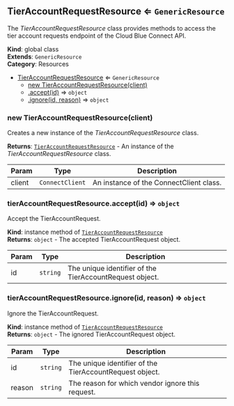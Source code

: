 <a name="TierAccountRequestResource"></a>

## TierAccountRequestResource ⇐ <code>GenericResource</code>
The *TierAccountRequestResource* class provides methods to access the tier account
requests endpoint of the Cloud Blue Connect API.

**Kind**: global class  
**Extends**: <code>GenericResource</code>  
**Category**: Resources  

* [TierAccountRequestResource](#TierAccountRequestResource) ⇐ <code>GenericResource</code>
    * [new TierAccountRequestResource(client)](#new_TierAccountRequestResource_new)
    * [.accept(id)](#TierAccountRequestResource+accept) ⇒ <code>object</code>
    * [.ignore(id, reason)](#TierAccountRequestResource+ignore) ⇒ <code>object</code>

<a name="new_TierAccountRequestResource_new"></a>

### new TierAccountRequestResource(client)
Creates a new instance of the *TierAccountRequestResource* class.

**Returns**: [<code>TierAccountRequestResource</code>](#TierAccountRequestResource) - An instance of the *TierAccountRequestResource* class.  

| Param | Type | Description |
| --- | --- | --- |
| client | <code>ConnectClient</code> | An instance of the ConnectClient class. |

<a name="TierAccountRequestResource+accept"></a>

### tierAccountRequestResource.accept(id) ⇒ <code>object</code>
Accept the TierAccountRequest.

**Kind**: instance method of [<code>TierAccountRequestResource</code>](#TierAccountRequestResource)  
**Returns**: <code>object</code> - The accepted TierAccountRequest object.  

| Param | Type | Description |
| --- | --- | --- |
| id | <code>string</code> | The unique identifier of the TierAccountRequest object. |

<a name="TierAccountRequestResource+ignore"></a>

### tierAccountRequestResource.ignore(id, reason) ⇒ <code>object</code>
Ignore the TierAccountRequest.

**Kind**: instance method of [<code>TierAccountRequestResource</code>](#TierAccountRequestResource)  
**Returns**: <code>object</code> - The ignored TierAccountRequest object.  

| Param | Type | Description |
| --- | --- | --- |
| id | <code>string</code> | The unique identifier of the TierAccountRequest object. |
| reason | <code>string</code> | The reason for which vendor ignore this request. |

